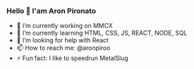### Hello 👋 I'am Aron Pironato

- 🔭 I’m currently working on MMCX
- 🌱 I’m currently learning HTML, CSS, JS, REACT, NODE, SQL
- 🤔 I’m looking for help with React
- 📫 How to reach me: @aronpiroo
- ⚡ Fun fact: I like to speedrun MetalSlug
